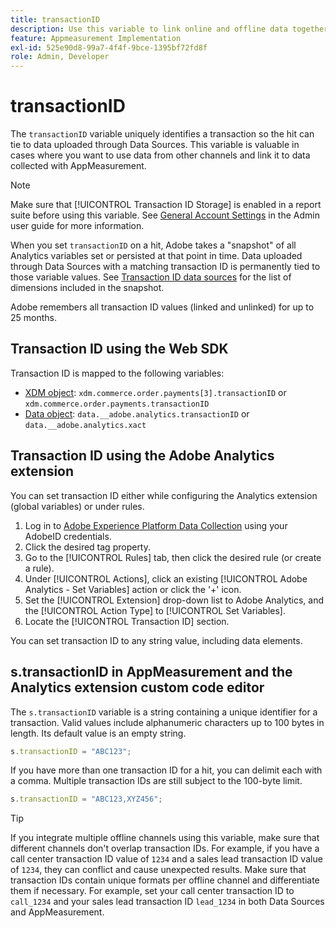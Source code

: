 ```yaml
---
title: transactionID
description: Use this variable to link online and offline data together.
feature: Appmeasurement Implementation
exl-id: 525e90d8-99a7-4f4f-9bce-1395bf72fd8f
role: Admin, Developer
---
```

# transactionID

The `transactionID` variable uniquely identifies a transaction so the hit can tie to data uploaded through Data Sources. This variable is valuable in cases where you want to use data from other channels and link it to data collected with AppMeasurement.

>[!NOTE]
>
>Make sure that [!UICONTROL Transaction ID Storage] is enabled in a report suite before using this variable. See [General Account Settings](/help/admin/admin/c-manage-report-suites/c-edit-report-suites/general/general-acct-settings-admin.md) in the Admin user guide for more information.

When you set `transactionID` on a hit, Adobe takes a "snapshot" of all Analytics variables set or persisted at that point in time. Data uploaded through Data Sources with a matching transaction ID is permanently tied to those variable values. See [Transaction ID data sources](/help/import/data-sources/transactionid.md) for the list of dimensions included in the snapshot.

Adobe remembers all transaction ID values (linked and unlinked) for up to 25 months. 

## Transaction ID using the Web SDK

Transaction ID is mapped to the following variables:

* [XDM object](/help/implement/aep-edge/xdm-var-mapping.md): `xdm.commerce.order.payments[3].transactionID` or `xdm.commerce.order.payments.transactionID`
* [Data object](/help/implement/aep-edge/data-var-mapping.md): `data.__adobe.analytics.transactionID` or `data.__adobe.analytics.xact`

## Transaction ID using the Adobe Analytics extension

You can set transaction ID either while configuring the Analytics extension (global variables) or under rules.

1. Log in to [Adobe Experience Platform Data Collection](https://experience.adobe.com/data-collection) using your AdobeID credentials.
2. Click the desired tag property.
3. Go to the [!UICONTROL Rules] tab, then click the desired rule (or create a rule).
4. Under [!UICONTROL Actions], click an existing [!UICONTROL Adobe Analytics - Set Variables] action or click the '+' icon.
5. Set the [!UICONTROL Extension] drop-down list to Adobe Analytics, and the [!UICONTROL Action Type] to [!UICONTROL Set Variables].
6. Locate the [!UICONTROL Transaction ID] section.

You can set transaction ID to any string value, including data elements.

## s.transactionID in AppMeasurement and the Analytics extension custom code editor

The `s.transactionID` variable is a string containing a unique identifier for a transaction. Valid values include alphanumeric characters up to 100 bytes in length. Its default value is an empty string.

```js
s.transactionID = "ABC123";
```

If you have more than one transaction ID for a hit, you can delimit each with a comma. Multiple transaction IDs are still subject to the 100-byte limit.

```js
s.transactionID = "ABC123,XYZ456";
```

>[!TIP]
>
>If you integrate multiple offline channels using this variable, make sure that different channels don't overlap transaction IDs. For example, if you have a call center transaction ID value of `1234` and a sales lead transaction ID value of `1234`, they can conflict and cause unexpected results. Make sure that transaction IDs contain unique formats per offline channel and differentiate them if necessary. For example, set your call center transaction ID to `call_1234` and your sales lead transaction ID `lead_1234` in both Data Sources and AppMeasurement.
